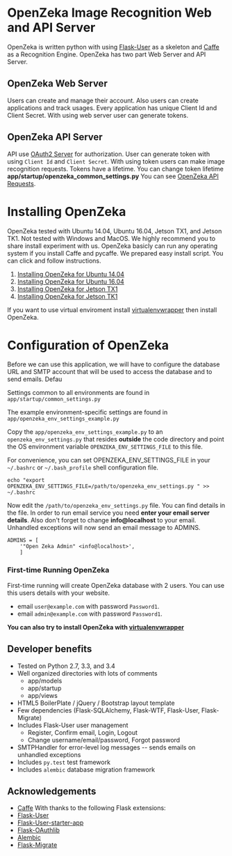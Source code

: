 # OpenZeka Image Recognition Web and API Server

OpenZeka is written python with using [Flask-User](pythonhosted.org/Flask-User) as a skeleton and [Caffe](caffe.berkeleyvision.org) as a Recognition Engine.
OpenZeka has two part Web Server and API Server.

## OpenZeka Web Server
Users can create and manage their account. Also users can create applications and track usages. Every application has unique Client Id and Client Secret. With using web server user can generate tokens.

## OpenZeka API Server
API use [OAuth2 Server](flask-oauthlib.readthedocs.io/en/latest/oauth2.html) for authorization. User can generate token with using `Client Id` and `Client Secret`. With using token users can make image recognition requests.
Tokens have a lifetime. You can change token lifetime **app/startup/openzeka_common_settings.py**
You can see [OpenZeka API Requests](https://github.com/ferhatkurt/openzeka/wiki/API-Requests).

# Installing OpenZeka
OpenZeka tested with Ubuntu 14.04, Ubuntu 16.04, Jetson TX1, and Jetson TK1. Not tested with Windows and MacOS. We highly recommend you to share install experiment with us. OpenZeka basicly can run any operating system if you install Caffe and pycaffe.
We prepared easy install script. You can click and follow instructions.
 1. [Installing OpenZeka for Ubuntu 14.04](https://github.com/ferhatkurt/openzeka/wiki/Installing-OpenZeka-for-Ubuntu-14.04)
 2. [Installing OpenZeka for Ubuntu 16.04](https://github.com/ferhatkurt/openzeka/wiki/Installing-OpenZeka-for-Ubuntu-16.04)
 3. [Installing OpenZeka for Jetson TX1](https://github.com/ferhatkurt/openzeka/wiki/Installing-OpenZeka-for-Jetson-TX1)
 4. [Installing OpenZeka for Jetson TK1](https://github.com/ferhatkurt/openzeka/wiki/Installing-OpenZeka-for-Jetson-TK1)

If you want to use virtual enviroment install [virtualenvwrapper](https://virtualenvwrapper.readthedocs.io/en/latest/install.html) then install OpenZeka.

# Configuration of OpenZeka

Before we can use this application, we will have to configure the database URL and SMTP account
that will be used to access the database and to send emails. Defau

Settings common to all environments are found in `app/startup/common_settings.py`

The example environment-specific settings are found in `app/openzeka_env_settings_example.py`

Copy the `app/openzeka_env_settings_example.py` to an `openzeka_env_settings.py` that resides **outside** the code directory and point the OS environment variable `OPENZEKA_ENV_SETTINGS_FILE` to this file.

For convenience, you can set OPENZEKA_ENV_SETTINGS_FILE in your `~/.bashrc` or `~/.bash_profile` shell configuration file.

    echo "export OPENZEKA_ENV_SETTINGS_FILE=/path/to/openzeka_env_settings.py " >> ~/.bashrc

Now edit the `/path/to/openzeka_env_settings.py` file. You can find details in the file. In order to run email service you need **enter your email server details**. Also don't forget to change **info@localhost** to your email. Unhandled exceptions will now send an email message to ADMINS.

    ADMINS = [
        '"Open Zeka Admin" <info@localhost>',
        ]

### First-time Running OpenZeka
First-time running will create OpenZeka database with 2 users. You can use this users details with your website.

 - email `user@example.com` with password `Password1`.
 - email `admin@example.com` with password `Password1`.

**You can also try to install OpenZeka with [virtualenvwrapper](github.com/ferhatkurt/openzeka/wiki/Virtualenvwrapper-for-OpenZeka)**

## Developer benefits
* Tested on Python 2.7, 3.3, and 3.4
* Well organized directories with lots of comments
  * app/models
  * app/startup
  * app/views
* HTML5 BoilerPlate / jQuery / Bootstrap layout template
* Few dependencies (Flask-SQLAlchemy, Flask-WTF, Flask-User, Flask-Migrate)
* Includes Flask-User user management
  * Register, Confirm email, Login, Logout
  * Change username/email/password, Forgot password
* SMTPHandler for error-level log messages -- sends emails on unhandled exceptions
* Includes `py.test` test framework
* Includes `alembic` database migration framework

## Acknowledgements
* [Caffe](caffe.berkeleyvision.org)
With thanks to the following Flask extensions:
* [Flask-User](pythonhosted.org/Flask-User/)
* [Flask-User-starter-app](github.com/lingthio/Flask-User-starter-app)
* [Flask-OAuthlib](github.com/lepture/flask-oauthlib)
* [Alembic](alembic.readthedocs.org)
* [Flask-Migrate](flask-migrate.readthedocs.org)
